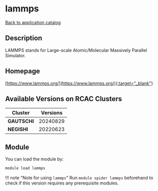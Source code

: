 # lammps

[Back to application catalog](../app_catalog.md)

## Description

LAMMPS stands for Large-scale Atomic/Molecular Massively Parallel Simulator.

## Homepage

[https://www.lammps.org/](https://www.lammps.org/){:target="_blank"}

## Available Versions on RCAC Clusters

|Cluster|Versions|
|---|---|
**GAUTSCHI**|20240829
**NEGISHI**|20220623

## Module

You can load the module by:

```bash
module load lammps
```

!!! note "Note for using `lammps`"
    Run `module spider lammps` beforehand to check if this version requires any prerequisite modules.
